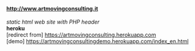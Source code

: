 #### http://www.artmovingconsulting.it  
_static html web site with PHP header_  
**heroku**  
[redirect from] https://artmovingconsulting.herokuapp.com  
[demo] https://artmovingconsultingdemo.herokuapp.com/index_en.html  
